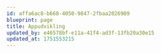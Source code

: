 ```yaml
---
id: affa6ac8-b668-4050-9847-2fbaa2026909
blueprint: page
title: Appudvikling
updated_by: e46578bf-e11a-41f4-ad3f-13fb20a30e15
updated_at: 1751553215
---
```

